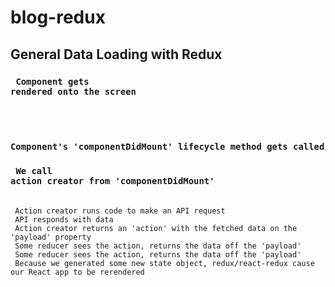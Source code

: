 # blog-redux

## General Data Loading with Redux

### <code> Component gets rendered onto the screen </code>

<br />

### <code> Component's 'componentDidMount' lifecycle method gets called </code> <br />

### <code> We call action creator from 'componentDidMount'</code>

<br />
<code> Action creator runs code to make an API request </code>
<br />
<code> API responds with data </code>
<br />
<code> Action creator returns an 'action' with the fetched data on the 'payload' property </code>
<br />
<code> Some reducer sees the action, returns the data off the 'payload'</code>
<br />
<code> Some reducer sees the action, returns the data off the 'payload'</code>
<br />
<code> Because we generated some new state object, redux/react-redux cause our React app to be rerendered</code>
